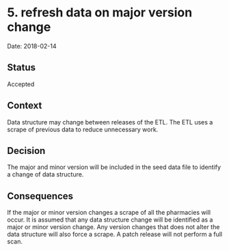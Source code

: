 # 5. refresh data on major version change

Date: 2018-02-14

## Status

Accepted

## Context

Data structure may change between releases of the ETL.
The ETL uses a scrape of previous data to reduce unnecessary work.

## Decision

The major and minor version will be included in the seed data file to identify a change of data structure.

## Consequences

If the major or minor version changes a scrape of all the pharmacies will occur.
It is assumed that any data structure change will be identified as a major or minor version change.
Any version changes that does not alter the data structure will also force a scrape.
A patch release will not perform a full scan.
